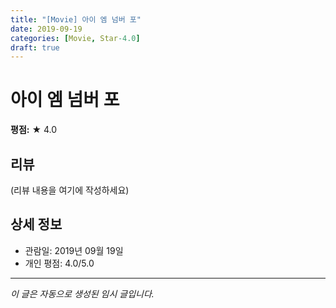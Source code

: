 ```yaml
---
title: "[Movie] 아이 엠 넘버 포"
date: 2019-09-19
categories: [Movie, Star-4.0]
draft: true
---
```


# 아이 엠 넘버 포

**평점:** ★ 4.0

## 리뷰

(리뷰 내용을 여기에 작성하세요)

## 상세 정보

- 관람일: 2019년 09월 19일
- 개인 평점: 4.0/5.0

---

*이 글은 자동으로 생성된 임시 글입니다.*
